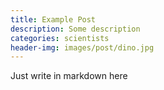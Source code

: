```yaml
---
title: Example Post
description: Some description
categories: scientists
header-img: images/post/dino.jpg
---
```


Just write in markdown here

